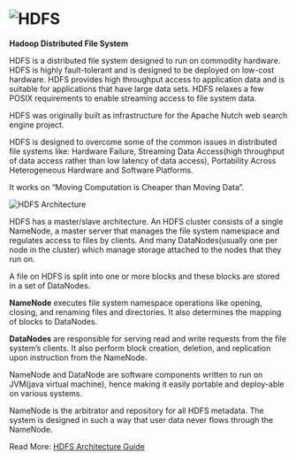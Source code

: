 ![HDFS](https://hadoop.apache.org/docs/r2.7.1/hadoop-project-dist/hadoop-hdfs/images/hdfs-logo.jpg)
=============================


**Hadoop Distributed File System**

HDFS is a distributed file system designed to run on commodity hardware.
 HDFS is highly fault-tolerant and is designed to be deployed on low-cost hardware.
 HDFS provides high throughput access to application data and is suitable for applications that have large data sets.
 HDFS relaxes a few POSIX requirements to enable streaming access to file system data.

HDFS was originally built as infrastructure for the Apache Nutch web search engine project.


HDFS is designed to overcome some of the common issues in distributed file systems like:
Hardware Failure, Streaming Data Access(high throughput of data access rather than low latency of data access), 
Portability Across Heterogeneous Hardware and Software Platforms.

It works on “Moving Computation is Cheaper than Moving Data”.

![HDFS Architecture](https://hadoop.apache.org/docs/r1.2.1/images/hdfsarchitecture.gif)

HDFS has a master/slave architecture.
 An HDFS cluster consists of a single NameNode, a master server that manages the file system namespace and regulates access to files by clients.
 And many DataNodes(usually one per node in the cluster) which manage storage attached to the nodes that they run on.

A file on HDFS is split into one or more blocks and these blocks are stored in a set of DataNodes.

**NameNode** executes file system namespace operations like opening, closing, and renaming files and directories. It also determines the mapping of blocks to DataNodes.

**DataNodes** are responsible for serving read and write requests from the file system’s clients.
 It also perform block creation, deletion, and replication upon instruction from the NameNode.

NameNode and DataNode are software components written to run on JVM(java virtual machine), hence making it easily portable and deploy-able on various systems.

NameNode is the arbitrator and repository for all HDFS metadata. The system is designed in such a way that user data never flows through the NameNode. 

Read More: [HDFS Architecture Guide](https://hadoop.apache.org/docs/r1.2.1/hdfs_design.html) 